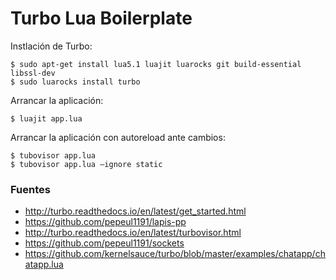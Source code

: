 # Turbo Lua Boilerplate

Instlación de Turbo:

    $ sudo apt-get install lua5.1 luajit luarocks git build-essential libssl-dev
    $ sudo luarocks install turbo

Arrancar la aplicación:

    $ luajit app.lua

Arrancar la aplicación con autoreload ante cambios:

    $ tubovisor app.lua
    $ tubovisor app.lua –ignore static


### Fuentes

+ http://turbo.readthedocs.io/en/latest/get_started.html
+ https://github.com/pepeul1191/lapis-pp
+ http://turbo.readthedocs.io/en/latest/turbovisor.html
+ https://github.com/pepeul1191/sockets
+ https://github.com/kernelsauce/turbo/blob/master/examples/chatapp/chatapp.lua